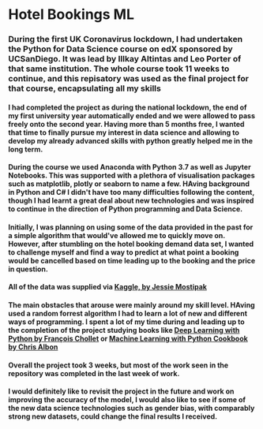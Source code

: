 # Hotel Bookings ML
### During the first UK Coronavirus lockdown, I had undertaken the Python for Data Science course on edX sponsored by UCSanDiego. It was lead by Illkay Altintas and Leo Porter of that same institution. The whole course took 11 weeks to continue, and this repisatory was used as the final project for that course, encapsulating all my skills
#### I had completed the project as during the national lockdown, the end of my first university year automatically ended and we were allowed to pass freely onto the second year. Having more than 5 months free, I wanted that time to finally pursue my interest in data science and allowing to develop my already advanced skills with python greatly helped me in the long term.
#### During the course we used Anaconda with Python 3.7 as well as Jupyter Notebooks. This was supported with a plethora of visualisation packages such as matplotlib, plotly or seaborn to name a few. HAving background in Python and C# I didn't have too many difficulties following the content, though I had learnt a great deal about new technologies and was inspired to continue in the direction of Python programming and Data Science.
#### Initially, I was planning on using some of the data provided in the past for a simple algorithm that would've allowed me to quickly move on. However, after stumbling on the hotel booking demand data set, I wanted to challenge myself and find a way to predict at what point a booking would be cancelled based on time leading up to the booking and the price in question.
#### All of the data was supplied via [Kaggle, by Jessie Mostipak](https://www.kaggle.com/jessemostipak/hotel-booking-demand)
#### The main obstacles that arouse were mainly around my skill level. HAving used a random forrest algorithm I had to learn a lot of new and different ways of programming. I spent a lot of my time during and leading up to the completion of the project studying books like [Deep Learning with Python by François Chollet](https://www.manning.com/books/deep-learning-with-python) or [Machine Learning with Python Cookbook by Chris Albon](https://www.oreilly.com/library/view/machine-learning-with/9781491989371/)
#### Overall the project took 3 weeks, but most of the work seen in the repository was completed in the last week of work.
#### I would definitely like to revisit the project in the future and work on improving the accuracy of the model, I would also like to see if some of the new data science technologies such as gender bias, with comparably strong new datasets, could change the final results I received.
